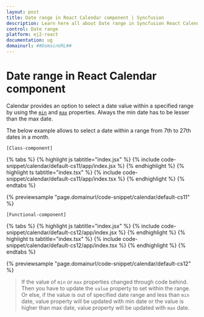 ```yaml
---
layout: post
title: Date range in React Calendar component | Syncfusion
description: Learn here all about Date range in Syncfusion React Calendar component of Syncfusion Essential JS 2 and more.
control: Date range 
platform: ej2-react
documentation: ug
domainurl: ##DomainURL##
---
```


# Date range in React Calendar component

Calendar provides an option to select a date value within a specified range by using the [`min`](https://ej2.syncfusion.com/react/documentation/api/calendar/#min) and [`max`](https://ej2.syncfusion.com/react/documentation/api/calendar/#max) properties. Always the min date has to be lesser than the max date.

The below example allows to select a date within a range from 7th to 27th dates in a month.

`[Class-component]`

{% tabs %}
{% highlight js tabtitle="index.jsx" %}
{% include code-snippet/calendar/default-cs11/app/index.jsx %}
{% endhighlight %}
{% highlight ts tabtitle="index.tsx" %}
{% include code-snippet/calendar/default-cs11/app/index.tsx %}
{% endhighlight %}
{% endtabs %}

 {% previewsample "page.domainurl/code-snippet/calendar/default-cs11" %}

`[Functional-component]`

{% tabs %}
{% highlight js tabtitle="index.jsx" %}
{% include code-snippet/calendar/default-cs12/app/index.jsx %}
{% endhighlight %}
{% highlight ts tabtitle="index.tsx" %}
{% include code-snippet/calendar/default-cs12/app/index.tsx %}
{% endhighlight %}
{% endtabs %}

 {% previewsample "page.domainurl/code-snippet/calendar/default-cs12" %}

> If the value of `min` or `max` properties changed through code behind. Then you have to update the `value` property to set within the range. Or else, if the value is out of specified date range and less than `min` date, value property will be updated with min date or the value is higher than max date, value property will be updated with `max` date.